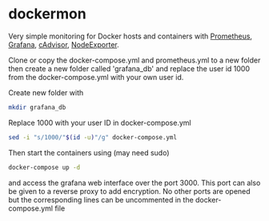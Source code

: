 # dockermon
Very simple monitoring for Docker hosts and containers with [Prometheus](https://prometheus.io/), [Grafana](http://grafana.org/), [cAdvisor](https://github.com/google/cadvisor),
[NodeExporter](https://github.com/prometheus/node_exporter). 


Clone or copy the docker-compose.yml and prometheus.yml to a new folder then create a new folder called 'grafana_db' and replace the user id 1000 from the docker-compose.yml with your own user id.

Create new folder with
```bash
mkdir grafana_db
```
Replace 1000 with your user ID in docker-compose.yml
```bash
sed -i "s/1000/"$(id -u)"/g" docker-compose.yml 
```

Then start the containers using (may need sudo)
```bash
docker-compose up -d
```

and access the grafana web interface over the port 3000. This port can also be given to a reverse proxy to add encryption.
No other ports are opened but the corresponding lines can be uncommented in the docker-compose.yml file
